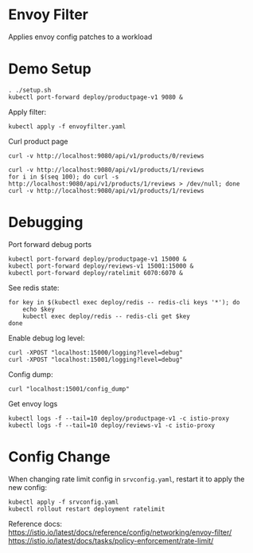# Envoy Filter
Applies envoy config patches to a workload

# Demo Setup

```
. ./setup.sh
kubectl port-forward deploy/productpage-v1 9080 &
```

Apply filter:
```
kubectl apply -f envoyfilter.yaml
```

Curl product page
```
curl -v http://localhost:9080/api/v1/products/0/reviews

curl -v http://localhost:9080/api/v1/products/1/reviews
for i in $(seq 100); do curl -s http://localhost:9080/api/v1/products/1/reviews > /dev/null; done
curl -v http://localhost:9080/api/v1/products/1/reviews
```

# Debugging

Port forward debug ports
```
kubectl port-forward deploy/productpage-v1 15000 &
kubectl port-forward deploy/reviews-v1 15001:15000 &
kubectl port-forward deploy/ratelimit 6070:6070 &
```

See redis state:
```
for key in $(kubectl exec deploy/redis -- redis-cli keys '*'); do
    echo $key
    kubectl exec deploy/redis -- redis-cli get $key
done
```

Enable debug log level:
```
curl -XPOST "localhost:15000/logging?level=debug"
curl -XPOST "localhost:15001/logging?level=debug"
```

Config dump:
```
curl "localhost:15001/config_dump"
```

Get envoy logs
```
kubectl logs -f --tail=10 deploy/productpage-v1 -c istio-proxy
kubectl logs -f --tail=10 deploy/reviews-v1 -c istio-proxy
```

# Config Change

When changing rate limit config in `srvconfig.yaml`, restart it to apply the new config:
```
kubectl apply -f srvconfig.yaml
kubectl rollout restart deployment ratelimit
```

Reference docs:
https://istio.io/latest/docs/reference/config/networking/envoy-filter/
https://istio.io/latest/docs/tasks/policy-enforcement/rate-limit/